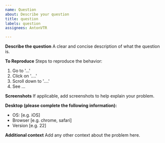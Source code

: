 ```yaml
---
name: Question
about: Describe your question
title: question
labels: question
assignees: AntonVTR

---
```


**Describe the question**
A clear and concise description of what the question is.

**To Reproduce**
Steps to reproduce the behavior:
1. Go to '...'
2. Click on '....'
3. Scroll down to '....'
4. See ...

**Screenshots**
If applicable, add screenshots to help explain your problem.

**Desktop (please complete the following information):**
 - OS: [e.g. iOS]
 - Browser [e.g. chrome, safari]
 - Version [e.g. 22]

**Additional context**
Add any other context about the problem here.
